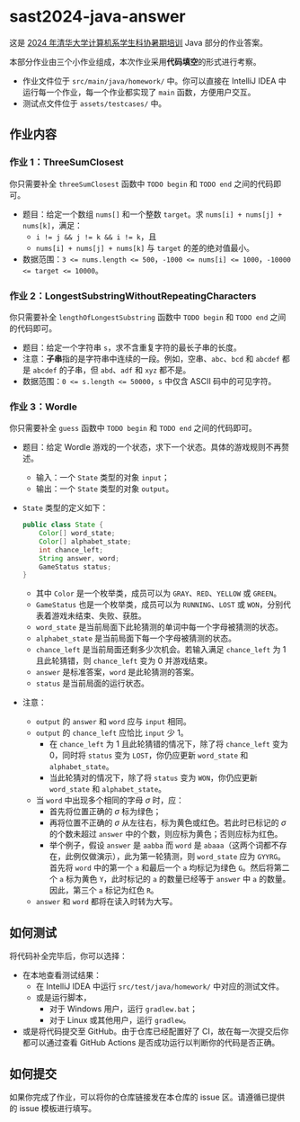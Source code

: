 # sast2024-java-answer

这是 [2024 年清华大学计算机系学生科协暑期培训](https://summer24.net9.org/) Java 部分的作业答案。

本部分作业由三个小作业组成，本次作业采用**代码填空**的形式进行考察。

- 作业文件位于 `src/main/java/homework/` 中。你可以直接在 IntelliJ IDEA 中运行每一个作业，每一个作业都实现了 `main` 函数，方便用户交互。
- 测试点文件位于 `assets/testcases/` 中。

## 作业内容

### 作业 1：ThreeSumClosest

你只需要补全 `threeSumClosest` 函数中 `TODO begin` 和 `TODO end` 之间的代码即可。

- 题目：给定一个数组 `nums[]` 和一个整数 `target`。求 `nums[i] + nums[j] + nums[k]`，满足：
  - `i != j && j != k && i != k`，且
  - `nums[i] + nums[j] + nums[k]` 与 `target` 的差的绝对值最小。
- 数据范围：`3 <= nums.length <= 500`，`-1000 <= nums[i] <= 1000`，`-10000 <= target <= 10000`。

### 作业 2：LongestSubstringWithoutRepeatingCharacters

你只需要补全 `lengthOfLongestSubstring` 函数中 `TODO begin` 和 `TODO end` 之间的代码即可。

- 题目：给定一个字符串 `s`，求不含重复字符的最长子串的长度。
- 注意：**子串**指的是字符串中连续的一段。例如，空串、`abc`、`bcd` 和 `abcdef` 都是 `abcdef` 的子串，但 `abd`、`adf` 和 `xyz` 都不是。
- 数据范围：`0 <= s.length <= 50000`，`s` 中仅含 ASCII 码中的可见字符。

### 作业 3：Wordle

你只需要补全 `guess` 函数中 `TODO begin` 和 `TODO end` 之间的代码即可。

- 题目：给定 Wordle 游戏的一个状态，求下一个状态。具体的游戏规则不再赘述。

  - 输入：一个 `State` 类型的对象 `input`；
  - 输出：一个 `State` 类型的对象 `output`。

- `State` 类型的定义如下：

  ```java
  public class State {
      Color[] word_state;
      Color[] alphabet_state;
      int chance_left;
      String answer, word;
      GameStatus status;
  }
  ```

  - 其中 `Color` 是一个枚举类，成员可以为 `GRAY`、`RED`、`YELLOW` 或 `GREEN`。
  - `GameStatus` 也是一个枚举类，成员可以为 `RUNNING`、`LOST` 或 `WON`，分别代表着游戏未结束、失败、获胜。
  - `word_state` 是当前局面下此轮猜测的单词中每一个字母被猜测的状态。
  - `alphabet_state` 是当前局面下每一个字母被猜测的状态。
  - `chance_left` 是当前局面还剩多少次机会。若输入满足 `chance_left` 为 $1$ 且此轮猜错，则 `chance_left` 变为 $0$ 并游戏结束。
  - `answer` 是标准答案，`word` 是此轮猜测的答案。
  - `status` 是当前局面的运行状态。

- 注意：
  - `output` 的 `answer` 和 `word` 应与 `input` 相同。
  - `output` 的 `chance_left` 应恰比 `input` 少 $1$。
    - 在 `chance_left` 为 $1$ 且此轮猜错的情况下，除了将 `chance_left` 变为 $0$​，同时将 `status` 变为 `LOST`，你仍应更新 `word_state` 和 `alphabet_state`。
    - 当此轮猜对的情况下，除了将 `status` 变为 `WON`，你仍应更新 `word_state` 和 `alphabet_state`。
  - 当 `word` 中出现多个相同的字母 $\sigma$ 时，应：
    - 首先将位置正确的 $\sigma$ 标为绿色；
    - 再将位置不正确的 $\sigma$ 从左往右，标为黄色或红色。若此时已标记的 $\sigma$ 的个数未超过 `answer` 中的个数，则应标为黄色；否则应标为红色。
    - 举个例子，假设 `answer` 是 `aabba` 而 `word` 是 `abaaa`（这两个词都不存在，此例仅做演示），此为第一轮猜测，则 `word_state` 应为 `GYYRG`。首先将 `word` 中的第一个 `a` 和最后一个 `a` 均标记为绿色 `G`。然后将第二个 `a` 标为黄色 `Y`，此时标记的 `a` 的数量已经等于 `answer` 中  `a` 的数量。因此，第三个 `a` 标记为红色 `R`。
  - `answer` 和 `word` 都将在读入时转为大写。

## 如何测试

将代码补全完毕后，你可以选择：

- 在本地查看测试结果：
  - 在 IntelliJ IDEA 中运行 `src/test/java/homework/` 中对应的测试文件。
  - 或是运行脚本，
    - 对于 Windows 用户，运行 `gradlew.bat`；
    - 对于 Linux 或其他用户，运行 `gradlew`。
- 或是将代码提交至 GitHub。由于仓库已经配置好了 CI，故在每一次提交后你都可以通过查看 GitHub Actions 是否成功运行以判断你的代码是否正确。

## 如何提交

如果你完成了作业，可以将你的仓库链接发在本仓库的 issue 区。请遵循已提供的 issue 模板进行填写。
